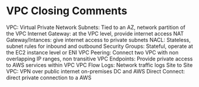 # VPC Closing Comments

VPC: Virtual Private Network
Subnets: Tied to an AZ, network partition of the VPC
Internet Gateway: at the VPC level, provide internet access
NAT Gateway/Intances: give internet access to private subnets
NACL: Stateless, subnet rules for inbound and outbound 
Security Groups: Stateful, operate at the EC2 instance level or ENI
VPC Peering: Connect two VPC with non overlapping IP ranges, non transitive
VPC Endpoints: Provide private access to AWS services within VPC
VPC Flow Logs: Network traffic logs
Site to Site VPC: VPN over public internet on-premises DC and AWS
Direct Connect: direct private connection to a AWS

